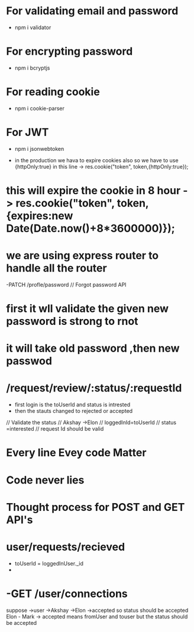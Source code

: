 # For validating email and password

- npm i validator

# For encrypting password

- npm i bcryptjs

# For reading cookie

- npm i cookie-parser

# For JWT

- npm i jsonwebtoken

* in the production we hava to expire cookies also so we have to use {httpOnly:true} in this line -> res.cookie("token", token,{httpOnly:true});

# this will expire the cookie in 8 hour -> res.cookie("token", token,{expires:new Date(Date.now()+8\*3600000)});

# we are using express router to handle all the router




-PATCH /profle/password // Forgot password API 
# first it wll validate the given new password is strong to rnot 
# it will take old password ,then new passwod


# /request/review/:status/:requestId

- first login is the toUserId
and status is intrested 
- then the stauts changed to rejected or accepted

// Validate the status
      // Akshay ->Elon
      // loggedInId=toUserId
      // status =interested
      // request Id should be valid

 # Every line Evey code Matter
 # Code never lies
 # Thought process for POST and GET API's

 <!--How to find Connection Request  -->

 # user/requests/recieved
 - toUserId = loggedInUser._id
 -
 

 <!-- get all the connection -->

 # -GET /user/connections

 suppose ->user ->Akshay ->Elon ->accepted so status should be accepted
 Elon - Mark -> accepted
 means fromUser and touser but the status should be accepted 

 